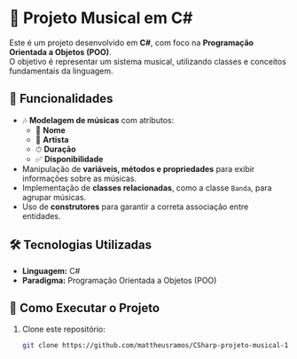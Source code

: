 # 🎵 Projeto Musical em C#

Este é um projeto desenvolvido em **C#**, com foco na **Programação Orientada a Objetos (POO)**.  
O objetivo é representar um sistema musical, utilizando classes e conceitos fundamentais da linguagem.  

## 📌 Funcionalidades  

- 🎶 **Modelagem de músicas** com atributos:  
  - 📌 **Nome**  
  - 🎤 **Artista**  
  - ⏱ **Duração**  
  - ✅ **Disponibilidade**  
- Manipulação de **variáveis, métodos e propriedades** para exibir informações sobre as músicas.  
- Implementação de **classes relacionadas**, como a classe `Banda`, para agrupar músicas.  
- Uso de **construtores** para garantir a correta associação entre entidades.  

## 🛠 Tecnologias Utilizadas  

- **Linguagem:** C#  
- **Paradigma:** Programação Orientada a Objetos (POO)  

## 🚀 Como Executar o Projeto  

1. Clone este repositório:  

   ```bash
   git clone https://github.com/mattheusramos/CSharp-projeto-musical-1.git
